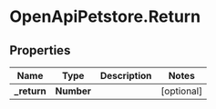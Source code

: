 # OpenApiPetstore.Return

## Properties

Name | Type | Description | Notes
------------ | ------------- | ------------- | -------------
**_return** | **Number** |  | [optional] 


